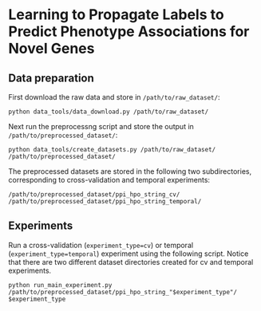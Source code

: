 # Learning to Propagate Labels to Predict Phenotype Associations for Novel Genes

## Data preparation
First download the raw data and store in `/path/to/raw_dataset/`:
```
python data_tools/data_download.py /path/to/raw_dataset/
```

Next run the preprocessng script and store the output in `/path/to/preprocessed_dataset/`:
```
python data_tools/create_datasets.py /path/to/raw_dataset/ /path/to/preprocessed_dataset/ 
```

The preprocessed datasets are stored in the following two subdirectories, corresponding to cross-validation and temporal experiments: 
```
/path/to/preprocessed_dataset/ppi_hpo_string_cv/
/path/to/preprocessed_dataset/ppi_hpo_string_temporal/
```

## Experiments
Run a cross-validation (`experiment_type=cv`) or temporal (`experiment_type=temporal`) experiment using the following script. Notice that there are two different dataset directories created for cv and temporal experiments.
```
python run_main_experiment.py /path/to/preprocessed_dataset/ppi_hpo_string_"$experiment_type"/ $experiment_type
```


